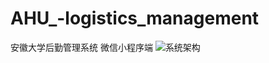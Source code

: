 # AHU_-logistics_management
安徽大学后勤管理系统 微信小程序端
![系统架构](https://raw.githubusercontent.com/y19941115mx/AHU_-logistics_management/client/jiagou.jpg)